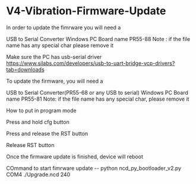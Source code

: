 # V4-Vibration-Firmware-Update

In order to update the fimrware you will need a

USB to Serial Converter Windows PC Board name PR55-88 Note : if the file name has any special char please remove it

Make sure the PC has usb-serial driver https://www.silabs.com/developers/usb-to-uart-bridge-vcp-drivers?tab=downloads

To update the firmware, you will need a

USB to Serial Converter(PR55-68 or any USB to serial) Windows PC Board name PR55-81 Note: if the file name has any special char, please remove it

How to put in program mode

Press and hold cfg button

Press and release the RST button

Release RST button

Once the firmware update is finished, device will reboot

COmmand to start fimrware update -- python ncd_py_bootloader_v2.py COM4 ./Upgrade.ncd 240
